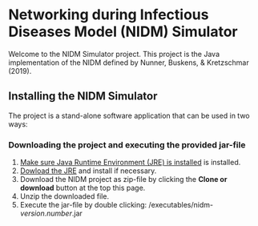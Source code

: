# Networking during Infectious Diseases Model (NIDM) Simulator

Welcome to the NIDM Simulator project. This project is the Java implementation of the NIDM defined by Nunner, Buskens, & Kretzschmar (2019).

## Installing the NIDM Simulator
The project is a stand-alone software application that can be used in two ways:

### Downloading the project and executing the provided jar-file
 1. [Make sure Java Runtime Environment (JRE) is installed](https://www.baeldung.com/java-check-is-installed) is installed.
 2. [Dowload the JRE](https://www.oracle.com/technetwork/java/javase/downloads/jre8-downloads-2133155.html) and install if necessary.
 3. Download the NIDM project as zip-file by clicking the __Clone or download__ button at the top this page.
 4. Unzip the downloaded file.
 5. Execute the jar-file by double clicking: /executables/nidm-_version.number_.jar